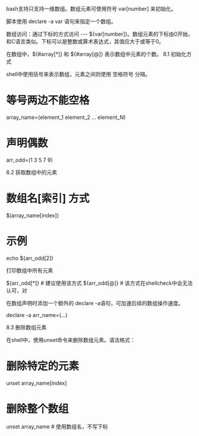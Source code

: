 bash支持只支持一维数组。数组元素可使用符号 var[number] 来初始化。

脚本使用 declare -a var 语句来指定一个数组。

数组访问：通过下标的方式访问 --- ${var[number]}。数组元素的下标由0开始，和C语言类似。下标可以是整数或算术表达式，其值应大于或等于0。

在数组中，${#array[*]} 和 ${#array[@]} 表示数组中元素的个数。
8.1 初始化方式

shell中使用括号来表示数组，元素之间则使用 空格符号 分隔。

# 等号两边不能空格
array_name=(element_1 element_2 ... element_N)

# 声明偶数
arr_odd=(1 3 5 7 9)

8.2 获取数组中的元素

# 数组名[索引] 方式
$(array_name[index])

# 示例
echo ${arr_odd[2]}

打印数组中所有元素

${arr_odd[*]}  # 建议使用该方式
${arr_odd[@]}  # 该方式在shellcheck中会无法认可，对

在数组声明时添加一个额外的 declare -a语句，可加速后续的数组操作速度。

declare -a arr_name=(...)

8.3 删除数组元素

在shell中，使用unset命令来删除数组元素。语法格式：

# 删除特定的元素
unset array_name[index]

# 删除整个数组
unset array_name    # 使用数组名，不写下标
